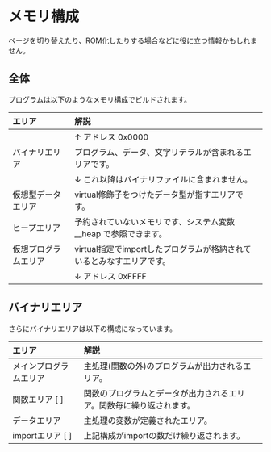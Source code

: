 # メモリ構成
ページを切り替えたり、ROM化したりする場合などに役に立つ情報かもしれません。

## 全体

プログラムは以下のようなメモリ構成でビルドされます。

|エリア              |解説                                                                  |
|:-------------------|:---------------------------------------------------------------------|
|                    |↑ アドレス 0x0000                                                    |
|バイナリエリア      |プログラム、データ、文字リテラルが含まれるエリアです。                |
|                    |↓ これ以降はバイナリファイルに含まれません。                         |
|仮想型データエリア  |virtual修飾子をつけたデータ型が指すエリアです。                       |
|ヒープエリア        |予約されていないメモリです、システム変数 __heap で参照できます。      |
|仮想プログラムエリア|virtual指定でimportしたプログラムが格納されているとみなすエリアです。 |
|                    |↓ アドレス 0xFFFF                                                    |

## バイナリエリア

さらにバイナリエリアは以下の構成になっています。

|エリア                |解説                                                                |
|:---------------------|:-------------------------------------------------------------------|
|メインプログラムエリア|主処理(関数の外)のプログラムが出力されるエリア。                    |
|関数エリア [ ]        |関数のプログラムとデータが出力されるエリア。関数毎に繰り返されます。|
|データエリア          |主処理の変数が定義されたエリア。                                    |
|importエリア [ ]      |上記構成がimportの数だけ繰り返されます。                            |
